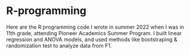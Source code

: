 # R-programming
Here are the R programming code I wrote in summer 2022 when I was in 11th grade, attending Pioneer Academics Summer Program. I built linear regression and ANOVA models, and used methods like bootstraping & randomization test to analyze data from F1.
